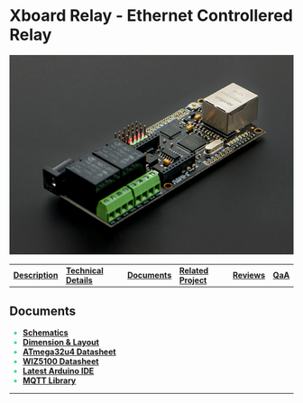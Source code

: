 # **Xboard Relay - Ethernet Controllered Relay**

<img src="../static/xboard_relay.png">

|                                    |                                                |                                 |                                             |                             |                     |
| :--------------------------------- | :--------------------------------------------- | :------------------------------ | :------------------------------------------ | :-------------------------- | :------------------ |
| [**Description**](../varFormat.md) | [**Technical Details**](./technicalDetails.md) | [**Documents**](./documents.md) | [**Related Project**](./relatedProjects.md) | [**Reviews**](./reviews.md) | [**QaA**](./QnA.md) |

## **Documents**

<span style="color:#41db8e">

- [**Schematics**](http://image.dfrobot.com/image/data/DFR0222/X-Board%20V3%20sch.pdf)
- [**Dimension & Layout**](http://image.dfrobot.com/image/data/DFR0222/X-Board%20V3.pdf)
- [**ATmega32u4 Datasheet**](http://image.dfrobot.com/image/data/DFR0201/atmega32u4%20datasheet.pdf)
- [**WIZ5100 Datasheet**](https://www.wiznet.io/wp-content/uploads/wiznethome/Chip/W5100/Document/W5100_Datasheet_v1.2.7.pdf)
- [**Latest Arduino IDE**](http://arduino.cc/en/Main/Software)
- [**MQTT Library**](http://knolleary.net/arduino-client-for-mqtt/)

</span>

---
